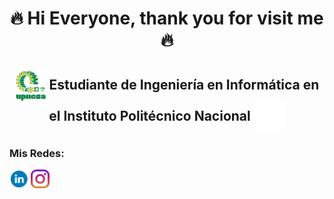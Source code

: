 <h1 align="center">🔥 Hi Everyone, thank you for visit me 🔥</h1>
<h2 align="center"><img align="center" src="https://github.com/GabrielTellezG/MyD/blob/main/LogoUPIICSA.png" alt="MyD" height="50" width="50" />  Estudiante de Ingeniería en Informática en el Instituto Politécnico Nacional  <img align="center" src="https://github.com/GabrielTellezG/MyD/blob/main/LogoIPN.png" alt="MyD" height="50" width="50" /></h2>

<h3 align="left">Mis Redes:</h3>

<p align="left">
<a href="https://www.linkedin.com/in/gabriel-t%C3%A9llez-g%C3%B3mez/" target="blank"><img align="center" src="https://github.com/GabrielTellezG/MyD/blob/main/Linkedid.png" alt="MyD" height="30" width="30" /></a>
<a href="https://www.instagram.com/gabriel_tellez_gomez/" target="blank"><img align="center" src="https://github.com/GabrielTellezG/MyD/blob/main/Instagram.png" alt="MyD" height="30" width="30" /></a>
</p>
